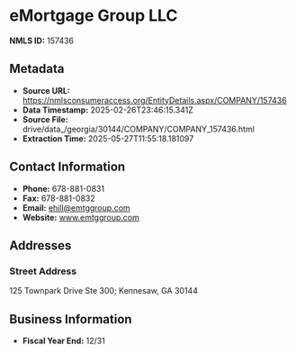 # eMortgage Group LLC

**NMLS ID:** 157436

## Metadata
- **Source URL:** https://nmlsconsumeraccess.org/EntityDetails.aspx/COMPANY/157436
- **Data Timestamp:** 2025-02-26T23:46:15.341Z
- **Source File:** drive/data_/georgia/30144/COMPANY/COMPANY_157436.html
- **Extraction Time:** 2025-05-27T11:55:18.181097

## Contact Information
- **Phone:** 678-881-0831
- **Fax:** 678-881-0832
- **Email:** ehill@emtggroup.com
- **Website:** www.emtggroup.com

## Addresses
### Street Address
125 Townpark Drive Ste 300; Kennesaw, GA 30144

## Business Information
- **Fiscal Year End:** 12/31

